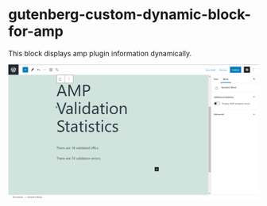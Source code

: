 # gutenberg-custom-dynamic-block-for-amp
This block displays amp plugin information dynamically.

![alt text](https://github.com/Aditya9056/gutenberg-custom-dynamic-block-for-amp/blob/master/assets/3DWlsymTTc.gif?raw=true)
